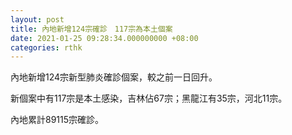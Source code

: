 ```yaml
---
layout: post
title: 內地新增124宗確診　117宗為本土個案
date: 2021-01-25 09:28:34.000000000 +08:00
categories: rthk
---
```


內地新增124宗新型肺炎確診個案，較之前一日回升。

新個案中有117宗是本土感染，吉林佔67宗；黑龍江有35宗，河北11宗。

內地累計89115宗確診。
